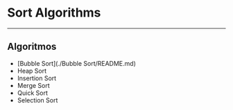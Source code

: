 
# Sort Algorithms

-----

## Algoritmos

- [Bubble Sort](./Bubble Sort/README.md)
- Heap Sort
- Insertion Sort
- Merge Sort
- Quick Sort
- Selection Sort

